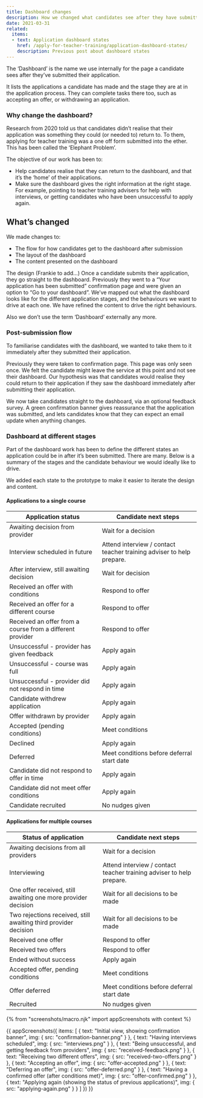 ```yaml
---
title: Dashboard changes
description: How we changed what candidates see after they have submitted their application
date: 2021-03-31
related:
  items:
  - text: Application dashboard states
    href: /apply-for-teacher-training/application-dashboard-states/
    description: Previous post about dashboard states
---
```


The ‘Dashboard’ is the name we use internally for the page a candidate sees after they’ve submitted their application.

It lists the applications a candidate has made and the stage they are at in the application process. They can complete tasks there too, such as accepting an offer, or withdrawing an application.

### Why change the dashboard?

Research from 2020 told us that candidates didn’t realise that their application was something they could (or needed to) return to. To them, applying for teacher training was a one off form submitted into the ether. This has been called the ‘Elephant Problem’.

The objective of our work has been to:

* Help candidates realise that they can return to the dashboard, and that it’s the ‘home’ of their applications.
* Make sure the dashboard gives the right information at the right stage. For example, pointing to teacher training advisers for help with interviews, or getting candidates who have been unsuccessful to apply again.

## What’s changed

We made changes to:

* The flow for how candidates get to the dashboard after submission
* The layout of the dashboard
* The content presented on the dashboard


The design (Frankie to add…)
Once a candidate submits their application, they go straight to the dashboard. Previously they went to a “Your application has been submitted” confirmation page and were given an option to “Go to your dashboard”.
We’ve mapped out what the dashboard looks like for the different application stages, and the behaviours we want to drive at each one.
We have refined the content to drive the right behaviours.

Also we don’t use the term ‘Dashboard’ externally any more.

### Post-submission flow

To familiarise candidates with the dashboard, we wanted to take them to it immediately after they submitted their application.

Previously they were taken to confirmation page. This page was only seen once. We felt the candidate might leave the service at this point and not see their dashboard. Our hypothesis was that candidates would realise they could return to their application if they saw the dashboard immediately after submitting their application.

We now take candidates straight to the dashboard, via an optional feedback survey. A green confirmation banner gives reassurance that the application was submitted, and lets candidates know that they can expect an email update when anything changes.

### Dashboard at different stages

Part of the dashboard work has been to define the different states an application could be in after it’s been submitted. There are many. Below is a summary of the stages and the candidate behaviour we would ideally like to drive.

We added each state to the prototype to make it easier to iterate the design and content.

#### Applications to a single course

| Application status | Candidate next steps |
|-------------------------------|---|
| Awaiting decision from provider | Wait for a decision |
| Interview scheduled in future | Attend interview / contact teacher training adviser to help prepare.
| After interview, still awaiting decision | Wait for decision |
| Received an offer with conditions | Respond to offer |
| Received an offer for a different course | Respond to offer |
| Received an offer from a course from a different provider | Respond to offer |
| Unsuccessful - provider has given feedback | Apply again |
| Unsuccessful - course was full | Apply again |
| Unsuccessful - provider did not respond in time | Apply again |
| Candidate withdrew application | Apply again |
| Offer withdrawn by provider | Apply again |
| Accepted (pending conditions) | Meet conditions |
| Declined | Apply again |
| Deferred | Meet conditions before deferral start date |
| Candidate did not respond to offer in time | Apply again |
| Candidate did not meet offer conditions | Apply again |
| Candidate recruited | No nudges given |


#### Applications for multiple courses

| Status of application | Candidate next steps |
|-----------------------|----------------------|
| Awaiting decisions from all providers | Wait for a decision
| Interviewing | Attend interview / contact teacher training adviser to help prepare.
| One offer received, still awaiting one more provider decision | Wait for all decisions to be made
| Two rejections received, still awaiting third provider decision | Wait for all decisions to be made
| Received one offer | Respond to offer
| Received two offers | Respond to offer
| Ended without success | Apply again
| Accepted offer, pending conditions | Meet conditions
| Offer deferred | Meet conditions before deferral start date
| Recruited | No nudges given


{% from "screenshots/macro.njk" import appScreenshots with context %}

{{ appScreenshots({
  items: [
    {
      text: "Initial view, showing confirmation banner",
      img: {
        src: "confirmation-banner.png"
      }
    },
    {
      text: "Having interviews scheduled",
      img: {
        src: "interviews.png"
      }
    },
    {
      text: "Being unsuccessful, and getting feedback from providers",
      img: {
        src: "received-feedback.png"
      }
    },
    {
      text: "Receiving two different offers",
      img: {
        src: "received-two-offers.png"
      }
    },
    {
      text: "Accepting an offer",
      img: {
        src: "offer-accepted.png"
      }
    },
    {
      text: "Deferring an offer",
      img: {
        src: "offer-deferred.png"
      }
    },
    {
      text: "Having a confirmed offer (after conditions met)",
      img: {
        src: "offer-confirmed.png"
      }
    },
    {
      text: "Applying again (showing the status of previous applications)",
      img: {
        src: "applying-again.png"
      }
    }
  ]
}) }}

